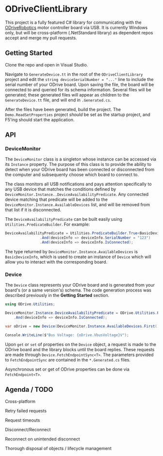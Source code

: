 # ODriveClientLibrary
This project is a fully featured C# library for communicating with the [ODriveRobotics](https://odriverobotics.com/) motor controller board via USB.  It is currently Windows only, but will be cross-platform (.NetStandard library) as dependent repos accept and merge my pull requests.

## Getting Started
Clone the repo and open in Visual Studio.

Navigate to `GenerateDevice.tt` in the root of the `ODriveClientLibrary` project and edit the `string deviceSerialNumber = "..."` line to include the serial number of your ODrive board.  Upon saving the file, the board will be connected to and queried for its schema information. Several files will be generated; these generated files will appear as children to the `GenerateDevice.tt` file, and will end in `.Generated.cs`.

After the files have been generated, build the project.  The `Demo.ReadSetProperties` project _should_ be set as the startup project, and F5'ing should start the application.

## API
### DeviceMonitor
The `DeviceMonitor` class is a singleton whose instance can be accessed via its `Instance` property.  The purpose of this class is to provide the ability to detect when your ODrive board has been connected or disconnected from the computer and subsequenty choose which board to connect to.

The class monitors all USB notifications and pays attention specifically to any USB device that matches the conditions defined by `DeviceMonitor.Instance..DeviceAvailabilityPredicate`.  Any connected device matching that predicate will be added to the `DeviceMonitor.Instance.AvailableDevices` list, and will be removed from that list if it is disconnected.

The `DeviceAvailabilityPredicate` can be built easily using `Utilities.PredicateBuilder`.  For example:
```csharp
DeviceAvailabilityPredicate = Utilities.PredicateBuilder.True<BasicDeviceInfo>() // Initially we match everything
                .And(deviceInfo => deviceInfo.SerialNumber = "123")
                .And(deviceInfo => deviceInfo.IsConnected);
```

The type returned by `DeviceMonitor.Instance.AvailableDevices` is `BasicDeviceInfo`, which is used to create an instance of `Device` which will allow you to interact with the corresponding board.

### Device
The `Device` class represents your ODrive board and is generated from your board's (or a same version's) schema.  The code generation process was described previously in the __Getting Started__ section.

```csharp
using ODrive.Utilities;

DeviceMonitor.Instance.DeviceAvailabilityPredicate = ODrive.Utilities.PredicateBuilder.True<BasicDeviceInfo>()
    .And(deviceInfo => deviceInfo.IsConnected);

var oDrive = new Device(DeviceMonitor.Instance.AvailableDevices.First());

Console.WriteLine($"Bus Voltage: {oDrive.VbusVoltage}V");
```

Upon `get` or `set` of properties on the `Device` object, a request is made to the ODrive board and the library blocks until the board replies.  These requests are made through `Device.FetchEndpointSync<T>`.  The parameters provided to `FetchEndpointSync` are contained in the `*.Generated.cs` files.

Asynchronous set or get of ODrive properties can be done via `FetchEndpoint<T>`.

## Agenda / TODO
Cross-platform

Retry failed requests

Request timeouts

Disconnect/Reconnect

Reconnect on unintended disconnect

Thorough disposal of objects / lifecycle management
